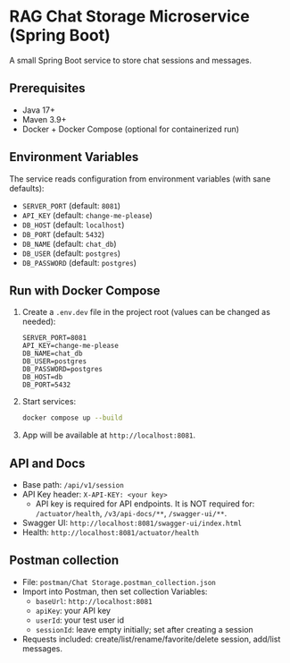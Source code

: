 # RAG Chat Storage Microservice (Spring Boot)

A small Spring Boot service to store chat sessions and messages.

## Prerequisites
- Java 17+
- Maven 3.9+
- Docker + Docker Compose (optional for containerized run)


## Environment Variables
The service reads configuration from environment variables (with sane defaults):
- `SERVER_PORT` (default: `8081`)
- `API_KEY` (default: `change-me-please`)
- `DB_HOST` (default: `localhost`)
- `DB_PORT` (default: `5432`)
- `DB_NAME` (default: `chat_db`)
- `DB_USER` (default: `postgres`)
- `DB_PASSWORD` (default: `postgres`)


## Run with Docker Compose
1. Create a `.env.dev` file in the project root (values can be changed as needed):
   ```env
   SERVER_PORT=8081
   API_KEY=change-me-please
   DB_NAME=chat_db
   DB_USER=postgres
   DB_PASSWORD=postgres
   DB_HOST=db
   DB_PORT=5432
   ```
2. Start services:
   ```bash
   docker compose up --build
   ```
3. App will be available at `http://localhost:8081`.


## API and Docs
- Base path: `/api/v1/session`
- API Key header: `X-API-KEY: <your key>`
  - API key is required for API endpoints. It is NOT required for: `/actuator/health`, `/v3/api-docs/**`, `/swagger-ui/**`.
- Swagger UI: `http://localhost:8081/swagger-ui/index.html`
- Health: `http://localhost:8081/actuator/health`


## Postman collection
- File: `postman/Chat Storage.postman_collection.json`
- Import into Postman, then set collection Variables:
  - `baseUrl`: `http://localhost:8081`
  - `apiKey`: your API key
  - `userId`: your test user id
  - `sessionId`: leave empty initially; set after creating a session
- Requests included: create/list/rename/favorite/delete session, add/list messages.

